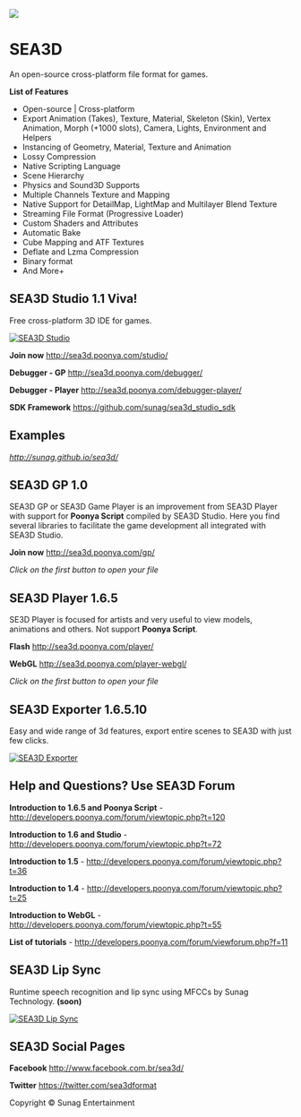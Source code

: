 [<img src="http://sunag.github.io/sea3d/Media/SEA3D-Top-BlackGL.jpg"/>](http://sea3d.poonya.com/)

SEA3D
==

An open-source cross-platform file format for games.

**List of Features**

* Open-source | Cross-platform
* Export Animation (Takes), Texture, Material, Skeleton (Skin), Vertex Animation, Morph (+1000 slots), Camera, Lights, Environment and Helpers
* Instancing of Geometry, Material, Texture and Animation
* Lossy Compression
* Native Scripting Language
* Scene Hierarchy
* Physics and Sound3D Supports
* Multiple Channels Texture and Mapping
* Native Support for DetailMap, LightMap and Multilayer Blend Texture
* Streaming File Format (Progressive Loader)
* Custom Shaders and Attributes
* Automatic Bake
* Cube Mapping and ATF Textures
* Deflate and Lzma Compression
* Binary format
* And More+

SEA3D Studio 1.1 Viva!
--
Free cross-platform 3D IDE for games.

[![SEA3D Studio](http://img.youtube.com/vi/lQ-VIni5Q68/0.jpg)](http://www.youtube.com/watch?v=lQ-VIni5Q68)

**Join now** http://sea3d.poonya.com/studio/

**Debugger - GP** http://sea3d.poonya.com/debugger/

**Debugger - Player** http://sea3d.poonya.com/debugger-player/

**SDK Framework** https://github.com/sunag/sea3d_studio_sdk

Examples
--

*http://sunag.github.io/sea3d/*

SEA3D GP 1.0
--
SEA3D GP or SEA3D Game Player is an improvement from SEA3D Player with support for **Poonya Script** compiled by SEA3D Studio. Here you find several libraries to facilitate the game development all integrated with SEA3D Studio.

**Join now** http://sea3d.poonya.com/gp/

*Click on the first button to open your file*

SEA3D Player 1.6.5
--
SE3D Player is focused for artists and very useful to view models, animations and others. Not support **Poonya Script**.

**Flash** http://sea3d.poonya.com/player/

**WebGL** http://sea3d.poonya.com/player-webgl/

*Click on the first button to open your file*

SEA3D Exporter 1.6.5.10
--
Easy and wide range of 3d features, export entire scenes to SEA3D with just few clicks.

[![SEA3D Exporter](http://img.youtube.com/vi/dTCztYwwEdE/0.jpg)](http://www.youtube.com/watch?v=dTCztYwwEdE)

Help and Questions? Use SEA3D Forum
--

**Introduction to 1.6.5 and Poonya Script** - http://developers.poonya.com/forum/viewtopic.php?t=120

**Introduction to 1.6 and Studio** - http://developers.poonya.com/forum/viewtopic.php?t=72

**Introduction to 1.5** - http://developers.poonya.com/forum/viewtopic.php?t=36

**Introduction to 1.4** - http://developers.poonya.com/forum/viewtopic.php?t=25

**Introduction to WebGL** - http://developers.poonya.com/forum/viewtopic.php?t=55

**List of tutorials** - http://developers.poonya.com/forum/viewforum.php?f=11

SEA3D Lip Sync
--
Runtime speech recognition and lip sync using MFCCs by Sunag Technology. **(soon)**

[![SEA3D Lip Sync](http://img.youtube.com/vi/rfuGqHR2MK8/0.jpg)](http://www.youtube.com/watch?v=rfuGqHR2MK8)

SEA3D Social Pages
--

**Facebook** http://www.facebook.com.br/sea3d/

**Twitter** https://twitter.com/sea3dformat

Copyright © Sunag Entertainment
